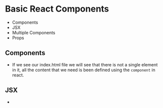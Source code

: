 # Basic React Components
- Components
- JSX
- Multiple Components
- Props

## Components
- If we see our index.html file we will see that there is not a single element in it, all the content that we need is been defined using the ` component ` in react.  

## JSX
- 